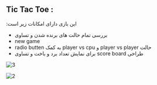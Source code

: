 ## Tic Tac Toe :
:این بازی دارای امکانات زیر است
-  بررسی تمام حالت های برنده شدن و تساوی  
-  new game
-  radio butten به کمک player vs cpu و player vs player حالت
-  برای نمایش تعداد برد و باخت و تساوی score board طراحی

![3](https://user-images.githubusercontent.com/76804160/136221295-c729e6b6-7110-4c71-b914-c38e31ee92aa.png)

![2](https://user-images.githubusercontent.com/76804160/136221334-1e7f68af-97b4-48a3-b632-4ef3a1bb3cb0.png)

